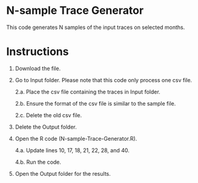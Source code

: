 N-sample Trace Generator
=====

This code generates N samples of the input traces on selected months.

# Instructions

1. Download the file.

2. Go to Input folder. Please note that this code only process one csv file.

    2.a. Place the csv file containing the traces in Input folder.

    2.b. Ensure the format of the csv file is similar to the sample file.

    2.c. Delete the old csv file.
  
3. Delete the Output folder.

4. Open the R code (N-sample-Trace-Generator.R).

    4.a. Update lines 10, 17, 18, 21, 22, 28, and 40.

    4.b. Run the code.
  
5. Open the Output folder for the results.

